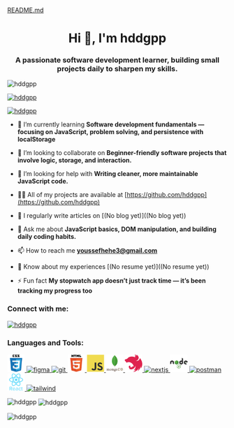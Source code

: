 [README.md](https://github.com/user-attachments/files/21689014/README.md)
<h1 align="center">Hi 👋, I'm hddgpp</h1>
<h3 align="center">A passionate software development learner, building small projects daily to sharpen my skills.</h3>

<p align="left"> <img src="https://komarev.com/ghpvc/?username=hddgpp&label=Profile%20views&color=0e75b6&style=flat" alt="hddgpp" /> </p>

<p align="left"> <a href="https://github.com/ryo-ma/github-profile-trophy"><img src="https://github-profile-trophy.vercel.app/?username=hddgpp" alt="hddgpp" /></a> </p>

<p align="left"> <a href="https://twitter.com/hddgpp" target="blank"><img src="https://img.shields.io/twitter/follow/hddgpp?logo=twitter&style=for-the-badge" alt="hddgpp" /></a> </p>

- 🌱 I’m currently learning **Software development fundamentals — focusing on JavaScript, problem solving, and persistence with localStorage**

- 👯 I’m looking to collaborate on **Beginner-friendly software projects that involve logic, storage, and interaction.**

- 🤝 I’m looking for help with **Writing cleaner, more maintainable JavaScript code.**

- 👨‍💻 All of my projects are available at [https://github.com/hddgpp](https://github.com/hddgpp)

- 📝 I regularly write articles on [(No blog yet)]((No blog yet))

- 💬 Ask me about **JavaScript basics, DOM manipulation, and building daily coding habits.**

- 📫 How to reach me **youssefhehe3@gmail.com**

- 📄 Know about my experiences [(No resume yet)]((No resume yet))

- ⚡ Fun fact **My stopwatch app doesn’t just track time — it’s been tracking my progress too**

<h3 align="left">Connect with me:</h3>
<p align="left">
<a href="https://twitter.com/hddgpp" target="blank"><img align="center" src="https://raw.githubusercontent.com/rahuldkjain/github-profile-readme-generator/master/src/images/icons/Social/twitter.svg" alt="hddgpp" height="30" width="40" /></a>
</p>

<h3 align="left">Languages and Tools:</h3>
<p align="left"> <a href="https://www.w3schools.com/css/" target="_blank" rel="noreferrer"> <img src="https://raw.githubusercontent.com/devicons/devicon/master/icons/css3/css3-original-wordmark.svg" alt="css3" width="40" height="40"/> </a> <a href="https://www.figma.com/" target="_blank" rel="noreferrer"> <img src="https://www.vectorlogo.zone/logos/figma/figma-icon.svg" alt="figma" width="40" height="40"/> </a> <a href="https://git-scm.com/" target="_blank" rel="noreferrer"> <img src="https://www.vectorlogo.zone/logos/git-scm/git-scm-icon.svg" alt="git" width="40" height="40"/> </a> <a href="https://www.w3.org/html/" target="_blank" rel="noreferrer"> <img src="https://raw.githubusercontent.com/devicons/devicon/master/icons/html5/html5-original-wordmark.svg" alt="html5" width="40" height="40"/> </a> <a href="https://developer.mozilla.org/en-US/docs/Web/JavaScript" target="_blank" rel="noreferrer"> <img src="https://raw.githubusercontent.com/devicons/devicon/master/icons/javascript/javascript-original.svg" alt="javascript" width="40" height="40"/> </a> <a href="https://www.mongodb.com/" target="_blank" rel="noreferrer"> <img src="https://raw.githubusercontent.com/devicons/devicon/master/icons/mongodb/mongodb-original-wordmark.svg" alt="mongodb" width="40" height="40"/> </a> <a href="https://nestjs.com/" target="_blank" rel="noreferrer"> <img src="https://raw.githubusercontent.com/devicons/devicon/master/icons/nestjs/nestjs-plain.svg" alt="nestjs" width="40" height="40"/> </a> <a href="https://nextjs.org/" target="_blank" rel="noreferrer"> <img src="https://cdn.worldvectorlogo.com/logos/nextjs-2.svg" alt="nextjs" width="40" height="40"/> </a> <a href="https://nodejs.org" target="_blank" rel="noreferrer"> <img src="https://raw.githubusercontent.com/devicons/devicon/master/icons/nodejs/nodejs-original-wordmark.svg" alt="nodejs" width="40" height="40"/> </a> <a href="https://postman.com" target="_blank" rel="noreferrer"> <img src="https://www.vectorlogo.zone/logos/getpostman/getpostman-icon.svg" alt="postman" width="40" height="40"/> </a> <a href="https://reactjs.org/" target="_blank" rel="noreferrer"> <img src="https://raw.githubusercontent.com/devicons/devicon/master/icons/react/react-original-wordmark.svg" alt="react" width="40" height="40"/> </a> <a href="https://tailwindcss.com/" target="_blank" rel="noreferrer"> <img src="https://www.vectorlogo.zone/logos/tailwindcss/tailwindcss-icon.svg" alt="tailwind" width="40" height="40"/> </a> </p>

<p><img align="left" src="https://github-readme-stats.vercel.app/api/top-langs?username=hddgpp&show_icons=true&locale=en&layout=compact" alt="hddgpp" /></p>

<p>&nbsp;<img align="center" src="https://github-readme-stats.vercel.app/api?username=hddgpp&show_icons=true&locale=en" alt="hddgpp" /></p>

<p><img align="center" src="https://github-readme-streak-stats.herokuapp.com/?user=hddgpp&" alt="hddgpp" /></p>

